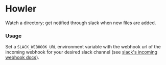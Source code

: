 # Howler

Watch a directory; get notified through slack when new files are added.


### Usage

Set a `SLACK_WEBHOOK_URL` environment variable with the webhook url of the incoming webhook for your desired slack channel (see [slack's incoming webhook docs](https://api.slack.com/incoming-webhooks)). 